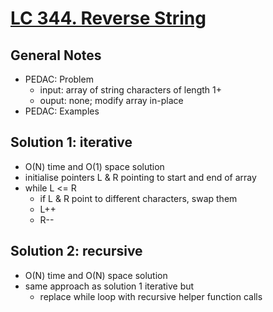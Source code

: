 # [LC 344. Reverse String](https://leetcode.com/problems/reverse-string/)

## General Notes

- PEDAC: Problem
  - input: array of string characters of length 1+
  - ouput: none; modify array in-place
- PEDAC: Examples

## Solution 1: iterative

- O(N) time and O(1) space solution
- initialise pointers L & R pointing to start and end of array
- while L <= R
  - if L & R point to different characters, swap them
  - L++
  - R--

## Solution 2: recursive

- O(N) time and O(N) space solution
- same approach as solution 1 iterative but
  - replace while loop with recursive helper function calls